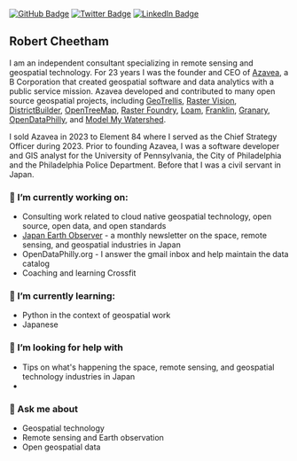 [![GitHub Badge](https://img.shields.io/github/followers/rcheetham?style=social)](https://github.com/rcheetham?tab=followers)
[![Twitter Badge](https://img.shields.io/twitter/follow/rcheetham?style=social)](https://twitter.com/rcheetham)
[![LinkedIn Badge](https://img.shields.io/badge/My-LinkedIn-blue)](https://www.linkedin.com/in/rcheetham)

## Robert Cheetham
I am an independent consultant specializing in remote sensing and geospatial technology. For 23 years I was the founder and CEO of [Azavea](https://github.com/azavea), a B Corporation that created geospatial software and data analytics with a public service mission.  Azavea developed and contributed to many open source geospatial projects, including [GeoTrellis](https://geotrellis.io/), [Raster Vision](https://rastervision.io/), [DistrictBuilder](https://github.com/PublicMapping/districtbuilder), [OpenTreeMap](https://github.com/OpenTreeMap), [Raster Foundry](https://github.com/raster-foundry), [Loam](https://github.com/azavea/loam), [Franklin](https://github.com/azavea/franklin), [Granary](https://github.com/raster-foundry/granary), [OpenDataPhilly](https://opendataphilly.org/), and [Model My Watershed](https://github.com/WikiWatershed/model-my-watershed).

I sold Azavea in 2023 to Element 84 where I served as the Chief Strategy Officer during 2023. Prior to founding Azavea, I was a software developer and GIS analyst for the University of Pennsylvania, the City of Philadelphia and the Philadelphia Police Department. Before that I was a civil servant in Japan.

### 🔭 I’m currently working on:
- Consulting work related to cloud native geospatial technology, open source, open data, and open standards
- [Japan Earth Observer](https://www.japanearthobserver.com/) - a monthly newsletter on the space, remote sensing, and geospatial industries in Japan
- OpenDataPhilly.org - I answer the gmail inbox and help maintain the data catalog
- Coaching and learning Crossfit

### 🌱 I’m currently learning:
- Python in the context of geospatial work
- Japanese

### 🤔 I’m looking for help with
- Tips on what's happening the space, remote sensing, and geospatial technology industries in Japan
- 

### 💬 Ask me about 
- Geospatial technology
- Remote sensing and Earth observation
- Open geospatial data



<!--
**rcheetham/rcheetham** is a ✨ _special_ ✨ repository because its `README.md` (this file) appears on your GitHub profile.

Here are some ideas to get you started:

- 🔭 I’m currently working on ...
- 🌱 I’m currently learning ...
- 👯 I’m looking to collaborate on ...
- 🤔 I’m looking for help with ...
- 💬 Ask me about ...
- 📫 How to reach me: ...
- 😄 Pronouns: ...
- ⚡ Fun fact: ...
-->
